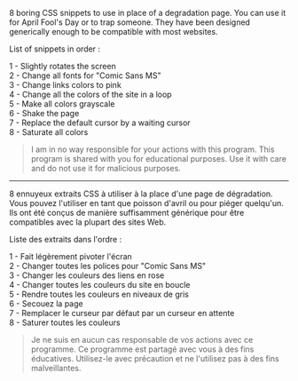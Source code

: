 8 boring CSS snippets to use in place of a degradation page. You can use it for April Fool's Day or to trap someone. They have been designed generically enough to be compatible with most websites.

List of snippets in order :

1 - Slightly rotates the screen<br>
2 - Change all fonts for "Comic Sans MS"<br>
3 - Change links colors to pink<br>
4 - Change all the colors of the site in a loop<br>
5 - Make all colors grayscale<br>
6 - Shake the page<br>
7 - Replace the default cursor by a waiting cursor<br>
8 - Saturate all colors

> I am in no way responsible for your actions with this program. This program is shared with you for educational purposes. Use it with care and do not use it for malicious purposes.

-------------------------------------------------------------------------------------

8 ennuyeux extraits CSS à utiliser à la place d'une page de dégradation. Vous pouvez l'utiliser en tant que poisson d'avril ou pour piéger quelqu'un. Ils ont été conçus de manière suffisamment générique pour être compatibles avec la plupart des sites Web.

Liste des extraits dans l'ordre :

1 - Fait légèrement pivoter l'écran<br>
2 - Changer toutes les polices pour "Comic Sans MS"<br>
3 - Changer les couleurs des liens en rose<br>
4 - Changer toutes les couleurs du site en boucle<br>
5 - Rendre toutes les couleurs en niveaux de gris<br>
6 - Secouez la page<br>
7 - Remplacer le curseur par défaut par un curseur en attente<br>
8 - Saturer toutes les couleurs

> Je ne suis en aucun cas responsable de vos actions avec ce programme. Ce programme est partagé avec vous à des fins éducatives. Utilisez-le avec précaution et ne l'utilisez pas à des fins malveillantes.
